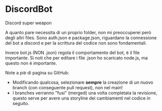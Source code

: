 # DiscordBot
Discord super weapon

A quanto pare necessita di un proprio folder, non mi preoccuperei però degli altri files.
Sono auth.json e package.json, riguardano la connessione del bot a discord e per la scrittura del codice non sono fondamentali.

Invece bot.js (NON .json) regola il comportamento del bot, è il file importante.
Si noti che per editare i file .json ho scaricato node.js, ma questo non è importante.

Note a piè di pagina su GitHub:
- Modificando qualcosa, selezionare **sempre** la creazione di un nuovo branch (con conseguente pull request), non nel main!
- I branches verranno "fusi" (merged) una volta completata la revisione, questo serve per avere una storyline dei cambiamenti nel codice in seguito.
